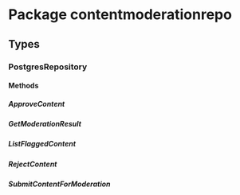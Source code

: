 # Package contentmoderationrepo

## Types

### PostgresRepository

#### Methods

##### ApproveContent

##### GetModerationResult

##### ListFlaggedContent

##### RejectContent

##### SubmitContentForModeration
